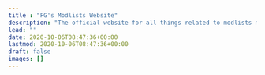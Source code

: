 ```yaml
---
title : "FG's Modlists Website"
description: "The official website for all things related to modlists made by ForgottenGlory."
lead: ""
date: 2020-10-06T08:47:36+00:00
lastmod: 2020-10-06T08:47:36+00:00
draft: false
images: []
---
```

